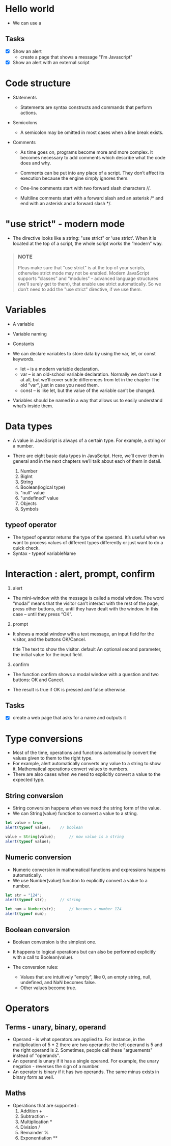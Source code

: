 # Hello world
- We can use a <script> tag to add Javascript code to a page.
- The type and language attributes are not required.
- A script in an external file can be inserted with <script src="path/to/script.js"></script>

## Tasks
- [x] Show an alert
    - create a page that shows a message "I'm Javascript"
- [x] Show an alert with an external script

# Code structure
- Statements
    - Statements are syntax constructs and commands that perform actions.

- Semicolons
    - A semicolon may be omitted in most cases when a line break exists.

- Comments
    - As time goes on, programs become more and more complex. It becomes necessary to add comments which describe what the code does and why.

    - Comments can be put into any place of a script. They don’t affect its execution because the engine simply ignores them.

    - One-line comments start with two forward slash characters //.

    - Multiline comments start with a forward slash and an asterisk /* and end with an asterisk and a forward slash */.

# "use strict" - modern mode
- The directive looks like a string: "use strict" or 'use strict'. When it is located at the top of a script, the whole script works the “modern” way.

> ### NOTE
> Pleas make sure that "use strict" is at the top of your scripts, otherwise strict mode may not be enabled.
> Modern JavaScript supports “classes” and “modules” – advanced language structures (we’ll surely get to them), that enable use strict automatically. So we don’t need to add the "use strict" directive, if we use them.

# Variables
- A variable
- Variable naming
- Constants

- We can declare variables to store data by using the var, let, or const keywords.

    - let – is a modern variable declaration.
    - var – is an old-school variable declaration. Normally we don’t use it at all, but we’ll cover subtle differences from let in the chapter The old "var", just in case you need them.
    - const – is like let, but the value of the variable can’t be changed.

- Variables should be named in a way that allows us to easily understand what’s inside them.

# Data types
- A value in JavaScript is always of a certain type. For example, a string or a number.

- There are eight basic data types in JavaScript. Here, we’ll cover them in general and in the next chapters we’ll talk about each of them in detail.
    1. Number
    2. BigInt
    3. String
    4. Boolean(logical type)
    5. "null" value
    6. "undefined" value
    7. Objects
    8. Symbols

## typeof operator
- The typeof operator returns the type of the operand. It’s useful when we want to process values of different types differently or just want to do a quick check.
- Syntax - typeof variableName

# Interaction : alert, prompt, confirm
1. alert
- The mini-window with the message is called a modal window. The word “modal” means that the visitor can’t interact with the rest of the page, press other buttons, etc, until they have dealt with the window. In this case – until they press “OK”.

2. prompt
- It shows a modal window with a text message, an input field for the visitor, and the buttons OK/Cancel.

    title
        The text to show the visitor.
    default
        An optional second parameter, the initial value for the input field. 

3. confirm
- The function confirm shows a modal window with a question and two buttons: OK and Cancel.

- The result is true if OK is pressed and false otherwise.

## Tasks
- [x] create a web page that asks for a name and outputs it

# Type conversions
- Most of the time, operations and functions automatically convert the values given to them to the right type.
- For example, alert automatically converts any value to a string to show it. Mathematical operations convert values to numbers.
- There are also cases when we need to explicitly convert a value to the expected type.

## String conversion
- String conversion happens when we need the string form of the value.
- We can String(value) function to convert a value to a string.

```js
let value = true;
alert(typeof value);    // boolean

value = String(value);      // now value is a string
alert(typeof value);
```

## Numeric conversion
- Numeric conversion in mathematical functions and expressions happens automatically.
- We use Number(value) function to explicitly convert a value to a number.

```js
let str = "124";
alert(typeof str);      // string

let num = Number(str);      // becomes a number 124
alert(typeof num);
```

## Boolean conversion
- Boolean conversion is the simplest one.
- It happens to logical operations but can also be performed explicitly with a call to Boolean(value).

- The conversion rules:
    - Values that are intuitively "empty", like 0, an empty string, null, undefined, and NaN becomes false.
    - Other values become true.

# Operators

## Terms - unary, binary, operand

- Operand - is what operators are applied to. For instance, in the multiplication of 5 * 2 there are two operands: the left operand is 5 and the right operand is 2. Sometimes, people call these "arguements" instead of "operands".
- An operand is unary if it has a single operand. For example, the unary negation - reverses the sign of a number.
- An operator is binary if it has two operands. The same minus exists in binary form as well.

## Maths

- Operations that are supported :
    1. Addition +
    2. Subtraction -
    3. Multiplication *
    4. Division /
    5. Remainder %
    6. Exponentiation **